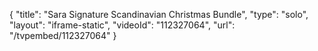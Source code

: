 {
    "title": "Sara Signature Scandinavian Christmas Bundle",
    "type": "solo",
    "layout": "iframe-static",
    "videoId": "112327064",
    "url": "\/tvpembed\/112327064"
}